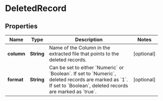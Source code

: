 

# DeletedRecord


## Properties

| Name | Type | Description | Notes |
|------------ | ------------- | ------------- | -------------|
|**column** | **String** | Name of the Column in the extracted file that points to the deleted records.   |  [optional] |
|**format** | **String** | Can be set to either &#x60;Numeric&#x60; or &#x60;Boolean&#x60;. If set to &#x60;Numeric&#x60;, deleted records are marked as &#x60;1&#x60;. If set to &#x60;Boolean&#x60;, deleted records are marked as &#x60;true&#x60;.  |  [optional] |



